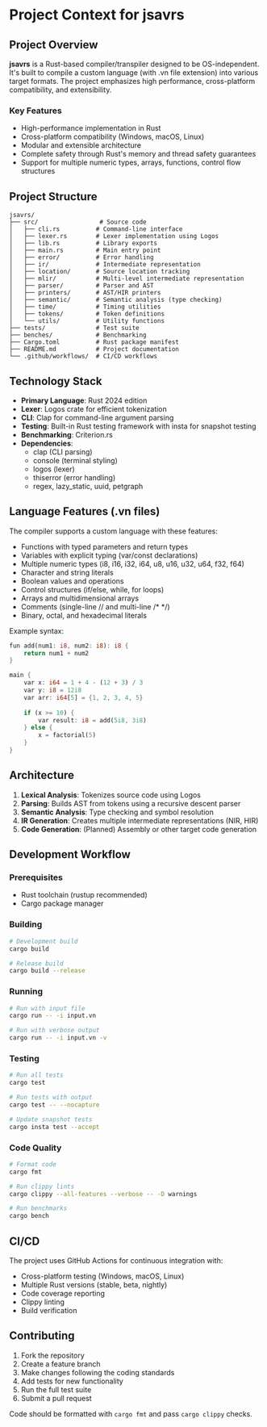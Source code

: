 # Project Context for jsavrs

## Project Overview

**jsavrs** is a Rust-based compiler/transpiler designed to be OS-independent. It's built to compile a custom language (with .vn file extension) into various target formats. The project emphasizes high performance, cross-platform compatibility, and extensibility.

### Key Features
- High-performance implementation in Rust
- Cross-platform compatibility (Windows, macOS, Linux)
- Modular and extensible architecture
- Complete safety through Rust's memory and thread safety guarantees
- Support for multiple numeric types, arrays, functions, control flow structures

## Project Structure

```
jsavrs/
├── src/                 # Source code
│   ├── cli.rs          # Command-line interface
│   ├── lexer.rs        # Lexer implementation using Logos
│   ├── lib.rs          # Library exports
│   ├── main.rs         # Main entry point
│   ├── error/          # Error handling
│   ├── ir/             # Intermediate representation
│   ├── location/       # Source location tracking
│   ├── mlir/           # Multi-level intermediate representation
│   ├── parser/         # Parser and AST
│   ├── printers/       # AST/HIR printers
│   ├── semantic/       # Semantic analysis (type checking)
│   ├── time/           # Timing utilities
│   ├── tokens/         # Token definitions
│   └── utils/          # Utility functions
├── tests/              # Test suite
├── benches/            # Benchmarking
├── Cargo.toml          # Rust package manifest
├── README.md           # Project documentation
└── .github/workflows/  # CI/CD workflows
```

## Technology Stack

- **Primary Language**: Rust 2024 edition
- **Lexer**: Logos crate for efficient tokenization
- **CLI**: Clap for command-line argument parsing
- **Testing**: Built-in Rust testing framework with insta for snapshot testing
- **Benchmarking**: Criterion.rs
- **Dependencies**: 
  - clap (CLI parsing)
  - console (terminal styling)
  - logos (lexer)
  - thiserror (error handling)
  - regex, lazy_static, uuid, petgraph

## Language Features (.vn files)

The compiler supports a custom language with these features:
- Functions with typed parameters and return types
- Variables with explicit typing (var/const declarations)
- Multiple numeric types (i8, i16, i32, i64, u8, u16, u32, u64, f32, f64)
- Character and string literals
- Boolean values and operations
- Control structures (if/else, while, for loops)
- Arrays and multidimensional arrays
- Comments (single-line // and multi-line /* */)
- Binary, octal, and hexadecimal literals

Example syntax:
```rust
fun add(num1: i8, num2: i8): i8 {
    return num1 + num2
}

main {
    var x: i64 = 1 + 4 - (12 + 3) / 3
    var y: i8 = 12i8
    var arr: i64[5] = {1, 2, 3, 4, 5}
    
    if (x >= 10) {
        var result: i8 = add(5i8, 3i8)
    } else {
        x = factorial(5)
    }
}
```

## Architecture

1. **Lexical Analysis**: Tokenizes source code using Logos
2. **Parsing**: Builds AST from tokens using a recursive descent parser
3. **Semantic Analysis**: Type checking and symbol resolution
4. **IR Generation**: Creates multiple intermediate representations (NIR, HIR)
5. **Code Generation**: (Planned) Assembly or other target code generation

## Development Workflow

### Prerequisites
- Rust toolchain (rustup recommended)
- Cargo package manager

### Building
```bash
# Development build
cargo build

# Release build
cargo build --release
```

### Running
```bash
# Run with input file
cargo run -- -i input.vn

# Run with verbose output
cargo run -- -i input.vn -v
```

### Testing
```bash
# Run all tests
cargo test

# Run tests with output
cargo test -- --nocapture

# Update snapshot tests
cargo insta test --accept
```

### Code Quality
```bash
# Format code
cargo fmt

# Run clippy lints
cargo clippy --all-features --verbose -- -D warnings

# Run benchmarks
cargo bench
```

## CI/CD

The project uses GitHub Actions for continuous integration with:
- Cross-platform testing (Windows, macOS, Linux)
- Multiple Rust versions (stable, beta, nightly)
- Code coverage reporting
- Clippy linting
- Build verification

## Contributing

1. Fork the repository
2. Create a feature branch
3. Make changes following the coding standards
4. Add tests for new functionality
5. Run the full test suite
6. Submit a pull request

Code should be formatted with `cargo fmt` and pass `cargo clippy` checks.